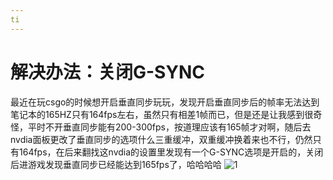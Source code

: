 ```yaml
---
ti
---
```

# 解决办法：关闭G-SYNC

> 
 最近在玩csgo的时候想开启垂直同步玩玩，发现开启垂直同步后的帧率无法达到笔记本的165HZ只有164fps左右，虽然只有相差1帧而已，但是还是让我感到很奇怪，平时不开垂直同步能有200-300fps，按道理应该有165帧才对啊，随后去nvdia面板更改了垂直同步的选项什么三重缓冲，双重缓冲换着来也不行，仍然只有164fps，在后来翻找这nvdia的设置里发现有一个G-SYNC选项是开启的，关闭后进游戏发现垂直同步已经能达到165fps了，哈哈哈哈
![1](cdn.widioa.fun/202323121546-N.png)
<!--stackedit_data:
eyJoaXN0b3J5IjpbMTgxNjc0MjYyOSwxNzQ2Njg3OCw1NDExNj
Y0MzJdfQ==
-->